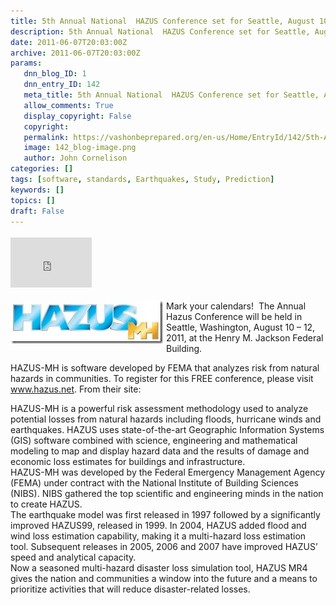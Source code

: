 ```yaml
---
title: 5th Annual National  HAZUS Conference set for Seattle, August 10-12
description: 5th Annual National  HAZUS Conference set for Seattle, August 10-12
date: 2011-06-07T20:03:00Z
archive: 2011-06-07T20:03:00Z
params:
   dnn_blog_ID: 1
   dnn_entry_ID: 142
   meta_title: 5th Annual National  HAZUS Conference set for Seattle, August 10-12
   allow_comments: True
   display_copyright: False
   copyright: 
   permalink: https://vashonbeprepared.org/en-us/Home/EntryId/142/5th-Annual-National-HAZUS-Conference-set-for-Seattle-August-10-12
   image: 142_blog-image.png
   author: John Cornelison
categories: []
tags: [software, standards, Earthquakes, Study, Prediction]
keywords: []
topics: []
draft: False
---
```


<div class="wlWriterHeaderFooter" style="padding-bottom: 4px; margin: 0px; padding-left: 0px; padding-right: 0px; float: none; padding-top: 4px"><iframe src="http://www.facebook.com/widgets/like.php?href=http://vashoneoc.org/Blogs/VashonPreparedness/tabid/164/EntryId/142/5th-Annual-National-HAZUS-Conference-set-for-Seattle-August-10-12.aspx" frameborder="0" scrolling="no" style="border-bottom: medium none; border-left: medium none; width: 130px; height: 80px; border-top: medium none; border-right: medium none"></iframe></div>
<p><a href="/images/dnnBlog/1/142/Windows-Live-Writer-National-Hazus-Conference-set-for-Seattl_B6C3-hazus-logo_2.jpg"><img title="hazus-logo" border="0" alt="hazus-logo" align="left" width="244" height="69" style="background-image: none; border-bottom: 0px; border-left: 0px; margin: 0px 5px 5px 0px; padding-left: 0px; padding-right: 0px; display: inline; float: left; border-top: 0px; border-right: 0px; padding-top: 0px" src="/images/dnnBlog/1/142/Windows-Live-Writer-National-Hazus-Conference-set-for-Seattl_B6C3-hazus-logo_thumb.jpg" /></a>Mark your calendars!&#160; The Annual Hazus Conference will be held in Seattle, Washington, August 10 – 12, 2011, at the Henry M. Jackson Federal Building.&#160;</p>
<p>HAZUS-MH is software developed by FEMA that analyzes risk from natural hazards in communities. To register for this FREE conference, please visit <a href="http://www.hazus.net">www.hazus.net</a>. From their site:</p>
<p>HAZUS-MH is a powerful risk assessment methodology used to analyze potential losses from natural hazards including floods, hurricane winds and earthquakes. HAZUS uses state-of-the-art Geographic Information Systems (GIS) software combined with science, engineering and mathematical modeling to map and display hazard data and the results of damage and economic loss estimates for buildings and infrastructure. <br />
HAZUS-MH was developed by the Federal Emergency Management Agency (FEMA) under contract with the National Institute of Building Sciences (NIBS). NIBS gathered the top scientific and engineering minds in the nation to create HAZUS.&#160; <br />
The earthquake model was first released in 1997 followed by a significantly improved HAZUS99, released in 1999. In 2004, HAZUS added flood and wind loss estimation capability, making it a multi-hazard loss estimation tool. Subsequent releases in 2005, 2006 and 2007 have improved HAZUS’ speed and analytical capacity. <br />
Now a seasoned multi-hazard disaster loss simulation tool, HAZUS MR4 gives the nation and communities a window into the future and a means to prioritize activities that will reduce disaster-related losses.</p>
